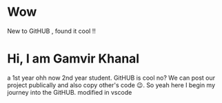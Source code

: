 # Wow
New to GitHUB , found it cool !!
<br>
<h1>Hi, I am Gamvir Khanal </h1>a 1st year ohh now 2nd year student. GitHUB is cool no? We can post our project publically and also copy other's code 😉. So yeah here I begin my journey into the GitHUB.
modified in vscode
